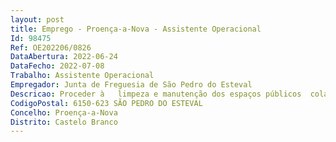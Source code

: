 ```yaml
--- 
layout: post
title: Emprego - Proença-a-Nova - Assistente Operacional
Id: 98475
Ref: OE202206/0826
DataAbertura: 2022-06-24
DataFecho: 2022-07-08
Trabalho: Assistente Operacional
Empregador: Junta de Freguesia de São Pedro do Esteval
Descricao: Proceder à   limpeza e manutenção dos espaços públicos  colaborar na execução dos trabalhos em curso  vistoriar o estado dos caminhos da responsabilidade da Freguesia, com vista à deteção e execução de necessidades de limpeza e manutenção, vistoriar o estado de limpeza e manutenção de ferramentas, máquinas, equipamentos, bem  como proceder à  sua distribuição pelos trabalhos em curso. Colaborar nas atividades organizadas pela freguesia.
CodigoPostal: 6150-623 SÃO PEDRO DO ESTEVAL
Concelho: Proença-a-Nova
Distrito: Castelo Branco
--- 
```

